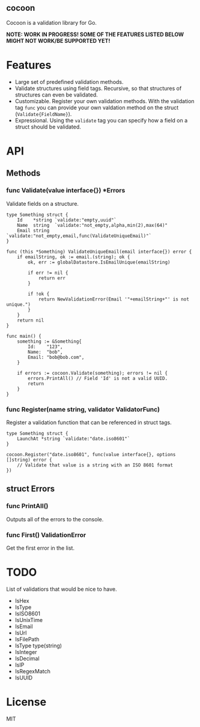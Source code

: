 cocoon
------------------

Cocoon is a validation library for Go.

**NOTE: WORK IN PROGRESS! SOME OF THE FEATURES LISTED BELOW MIGHT NOT WORK/BE SUPPORTED YET!**

# Features

* Large set of predefined validation methods.
* Validate structures using field tags. Recursive, so that structures of structures can even be validated.
* Customizable. Register your own validation methods. With the validation tag `func` you can provide your own valdation method on the struct (`Validate{FieldName}`).
* Expressional. Using the `validate` tag you can specify how a field on a struct should be validated.

# API

## Methods

### func Validate(value interface{}) \*Errors

Validate fields on a structure.

    type Something struct {
        Id    *string `validate:"empty,uuid"`
        Name  string  `validate:"not_empty,alpha,min(2),max(64)"
        Email string  `validate:"not_empty,email,func(ValidateUniqueEmail)"`
    }
    
    func (this *Something) ValidateUniqueEmail(email interface{}) error {
        if emailString, ok := email.(string); ok {
            ok, err := globalDatastore.IsEmailUnique(emailString)
            
            if err != nil {
                return err
            }
            
            if !ok {
                return NewValidationError(Email '"+emailString+"' is not unique.")
            }
        }
        return nil
    }
    
    func main() {
        something := &Something{
            Id:    "123",
            Name:  "bob",
            Email: "bob@bob.com",
        }
    
        if errors := cocoon.Validate(something); errors != nil {
            errors.PrintAll() // Field 'Id' is not a valid UUID.
            return
        }
    }
    
### func Register(name string, validator ValidatorFunc)

Register a validation function that can be referenced in struct tags.

    type Something struct {
        LaunchAt *string `validate:"date.iso8601"`
    }
    
    cocoon.Register("date.iso8601", func(value interface{}, options []string) error {
        // Validate that value is a string with an ISO 8601 format
    })
    
## struct Errors

### func PrintAll()

Outputs all of the errors to the console.

### func First() ValidationError

Get the first error in the list.

# TODO

List of validatiors that would be nice to have.

* IsHex
* IsType
* IsISO8601
* IsUnixTime
* IsEmail
* IsUrl
* IsFilePath
* IsType              type(string)
* IsInteger
* IsDecimal
* IsIP
* IsRegexMatch
* IsUUID

# License

MIT